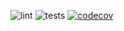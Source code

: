 ![lint](https://github.com/SnarkAttack/mhgu_equipment_designer/workflows/Python%20package/badge.svg) ![tests](https://travis-ci.com/SnarkAttack/mhgu_equipment_designer.svg?branch=master) [![codecov](https://codecov.io/gh/SnarkAttack/mhgu_equipment_designer/branch/master/graph/badge.svg)](https://codecov.io/gh/SnarkAttack/mhgu_equipment_designer)
